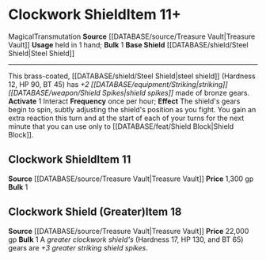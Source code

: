 ﻿---
base_item: '[[DATABASE/shield/Steel Shield|Steel Shield]]'
bulk: '1'
id: '1857'
item_category: Shields
item_subcategory: Specific Shields
level: '11'
name: Clockwork Shield
price: 1,300 gp
rarity: Common
school: Transmutation
source: '[[DATABASE/source/Treasure Vault|Treasure Vault]]'
trait:
- '[[DATABASE/trait/Magical|Magical]]'
- '[[DATABASE/trait/Transmutation|Transmutation]]'
type: Item
usage: held in 1 hand

---
# Clockwork Shield<span class="item-type">Item 11+</span>

<span class="item-trait">Magical</span><span class="item-trait">Transmutation</span>
**Source** [[DATABASE/source/Treasure Vault|Treasure Vault]] 
**Usage** held in 1 hand; **Bulk** 1
**Base Shield** [[DATABASE/shield/Steel Shield|Steel Shield]]

---
This brass-coated, [[DATABASE/shield/Steel Shield|steel shield]] (Hardness 12, HP 90, BT 45) has _+2 [[DATABASE/equipment/Striking|striking]] [[DATABASE/weapon/Shield Spikes|shield spikes]]_ made of bronze gears.
**Activate** <span class="action-icon">1</span> Interact **Frequency** once per hour; **Effect** The shield's gears begin to spin, subtly adjusting the shield's position as you fight. You gain an extra reaction this turn and at the start of each of your turns for the next minute that you can use only to [[DATABASE/feat/Shield Block|Shield Block]].

## Clockwork Shield<span class="item-type">Item 11</span>

**Source** [[DATABASE/source/Treasure Vault|Treasure Vault]] 
**Price** 1,300 gp
**Bulk** 1

## Clockwork Shield (Greater)<span class="item-type">Item 18</span>

**Source** [[DATABASE/source/Treasure Vault|Treasure Vault]] 
**Price** 22,000 gp
**Bulk** 1
A _greater clockwork shield's_ (Hardness 17, HP 130, and BT 65) gears are _+3 greater striking shield spikes_.